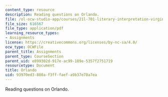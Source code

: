 ```yaml
---
content_type: resource
description: Reading questions on Orlando.
file: /ol-ocw-studio-app/courses/21l-701-literary-interpretation-virginia-woolfs-shakespeare-spring-2001/93970ed3880af3fffaefa9b37e78a7ea_MIT21L_701S01_orlando.pdf
file_size: 616567
file_type: application/pdf
learning_resource_types:
- Assignments
license: https://creativecommons.org/licenses/by-nc-sa/4.0/
ocw_type: OCWFile
parent_title: Assignments
parent_type: CourseSection
parent_uid: e899302d-917e-ac99-189e-5357f2751719
resourcetype: Document
title: Orlando
uid: 93970ed3-880a-f3ff-faef-a9b37e78a7ea
---
```

Reading questions on Orlando.